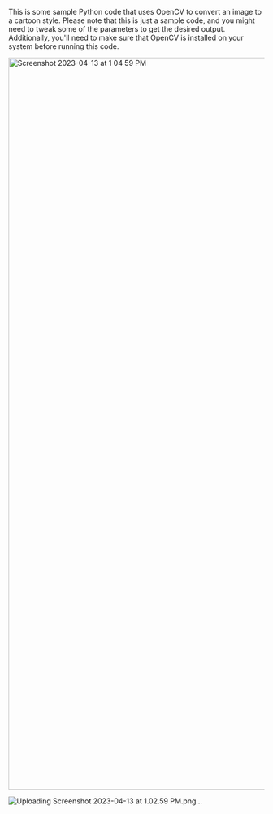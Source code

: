 This is some sample Python code that uses OpenCV to convert an image to a cartoon style.
Please note that this is just a sample code, and you might need to tweak some of the parameters to get the desired output. Additionally, you'll need to make sure that OpenCV is installed on your system before running this code.


<img width="1440" alt="Screenshot 2023-04-13 at 1 04 59 PM" src="https://user-images.githubusercontent.com/119280926/231653512-4b1ce384-8cf6-4452-a59a-75b88d09114f.png">


![Uploading Screenshot 2023-04-13 at 1.02.59 PM.png…]()
